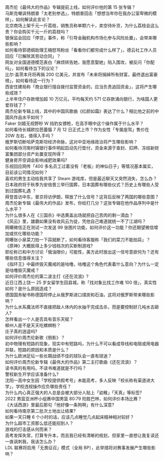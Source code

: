 周杰伦《最伟大的作品》专辑提前上线，如何评价他的第 15 张专辑？  
马斯克嘲讽特朗普「太老别参选」，特朗普回击「想想当年你在我办公室卑微的模样」，如何解读此言论？  
北京商场上架千元一斤荔枝，销售员称单颗六十，卖空待补货，为什么荔枝会这么贵？你会购买千元一斤的荔枝吗？  
银保监会回应「停贷」事件，称「引导金融机构市场化参与风险处置」，会带来哪些影响？  
如何看待郭德纲助理王楠怒骂粉丝「看看你们都穷成什么样了」，德云社工作人员回应「已解除其劳动合同」？  
网友对全国道德模范表白「麻烦转告她，我愿意娶她」陷入围攻，被反问「你配吗」，如何看待当下的议论？  
比尔·盖茨本月将再捐 200 亿美元，并宣布「未来将捐掉所有财富，最终退出富豪榜」，如何看待这一行为？  
西安住建局称「商业银行擅自拨付监管资金的，应当负责追回资金」，这将产生哪些成效？  
上半年住户存款增加超 10 万亿元，平均每天约 571 亿存款涌向银行，为啥国人更爱存钱了？  
周杰伦新专辑上线，其中的中国风歌曲《红颜如霜》表达了什么？相比他之前的中国风作品水平如何？  
Faker 剑姬无视野秒 W 挡豹女镖枪，在高手眼中这个操作属于什么水平？  
如何看待长城欧拉芭蕾猫 7 月 12 日正式上市？作为女性「专属座驾」售价在 20W 左右，值得入手吗？  
俄罗斯切断哈萨克斯坦经济命脉，这对中亚地缘政治将产生哪些影响？  
如何看待河南村镇银行事件明起启动先行垫付，资金来源于查封、扣押、冻结新财富集团部分资产处置变现所得？  
健身房开空调会影响减肥效果吗?  
乐视回应网传「400 多名员工过着没有『老板』的神仙日子」等情况基本属实，目前该公司情况如何？  
喜欢的男生主动给我共享了 Steam 游戏库，但是最近聊天又突然消失，怎么办？  
日本政府将于秋季为安倍晋三举行国葬，日本国葬有哪些仪式？历史上有哪些人受到过国葬礼遇 ？  
拜登首访中东，普京将访伊朗，释放了什么信号？这背后反映了两国的哪些意图？  
周杰伦新专辑《最伟大的作品》发布，你给打几分？这张专辑在他作品序列中是什么水平？  
为什么很多人在《三国杀》中选黄盖出场就把自己苦肉的剩一滴血？  
《风云》里，雄霸如果没有收风云为徒，凭他自己难道就统一不了江湖吗？  
网曝微信正在测试一次发送 99 张图片功能，如何评价这一功能？你还期望微信增加或优化哪些功能？  
网曝张小泉菜刀拍一下蒜就断了，如何看待客服称「我们的菜刀不能拍蒜」？  
《原神》大概抵得上多少钱档次的买断制游戏?  
耶伦称已和中方讨论「俄油限价」可能性，美方此时放出这一信号意欲何为？还有哪些信息值得关注？  
《指环王》中最终毁灭魔戒的是咕噜，咕噜这个角色代表着什么意向？为什么一定是咕噜毁灭魔戒？  
如何评价周杰伦的第二波主打《还在流浪》?  
近日江西上饶一 25 岁女留学生回县城，称「找对象比找工作难 100 倍」，真实性如何？是什么原因造成？  
德国国务秘书称德国将停止从俄罗斯进口煤炭和石油，这将对俄罗斯带来哪些影响？  
为什么水系魔法师不直接把敌人体内的水抽干完成击杀，而是要控制好几吨水去砸人?  
怎样看出一个人是否具有音乐天赋？  
柳州人是不是天天吃螺蛳粉？  
庄子真的逍遥吗?  
如何评价周杰伦新歌《倒影》？  
初中物理有短路的现象，现实中有短路吗，为什么不可以看成导线和电阻或用电器并联，短路的原因和本质是什么？  
为什么欧洲足坛一些长期战绩不佳的球队会一直有球迷？  
如何评价周杰伦新专辑《最伟大的作品》第二主打歌曲《还在流浪》？  
读书真的有用吗，不读书难道就是不行吗？  
警校新生开学应该准备什么?  
沈阳一高中女生因「学校提供假考号」未能高考，多人反映「校长称有渠道进大学」，学校违规操作应负哪些责任？  
为什么内心真正强大的人总是会被大部分人贴上「幼稚」「天真」等标签?  
2022 男篮亚洲杯小组赛中国男篮 80:79 险胜巴林，如何评价本场比赛？  
《大话西游》里最后那句「他好像一条狗啊」有什么深意?  
如何看待南京第二批次土地出让结果?  
如果一天只睡 6 个小时的话，应该几点睡觉几点起床精神相对较好？  
为什么超市工资那么低还能招到人？  
游戏的打击感从何而来？  
高考发挥失常，打算专升本，而且我已经有清晰的规划，但家里一直想让我复读还一直讽刺我，我该怎么办？  
LDL 联赛将启用「无畏征召」模式（全局 BP），此举措将对赛事发展产生哪些影响？  
